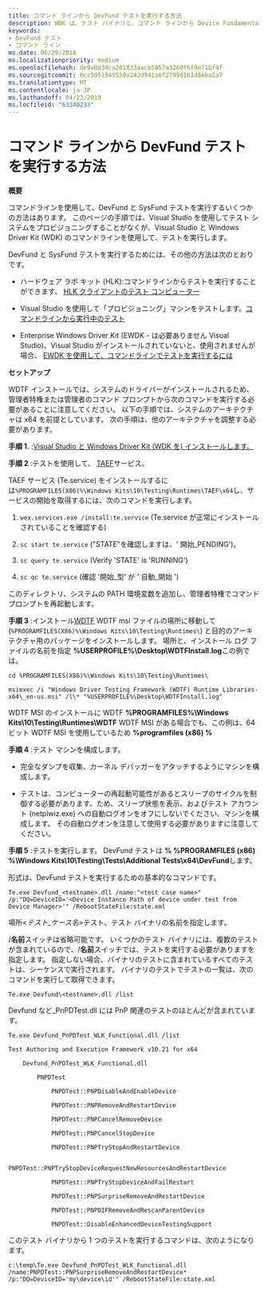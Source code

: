 ```yaml
---
title: コマンド ラインから DevFund テストを実行する方法
description: WDK は、テスト バイナリと、コマンド ラインから Device Fundamental テストを簡単に実行できるようにするツールを提供します。
keywords:
- DevFund テスト
- コマンド ライン
ms.date: 06/29/2018
ms.localizationpriority: medium
ms.openlocfilehash: de9a0d34ca201833aacb5857a3260f6f9e71bf4f
ms.sourcegitcommit: 0cc5051945559a242d941a6f2799d161d8eba2a7
ms.translationtype: MT
ms.contentlocale: ja-JP
ms.lasthandoff: 04/23/2019
ms.locfileid: "63340233"
---
```

# <a name="how-to-run-the-devfund-tests-via-the-command-line"></a>コマンド ラインから DevFund テストを実行する方法

**概要**

コマンドラインを使用して、DevFund と SysFund テストを実行するいくつかの方法はあります。  このページの手順では、Visual Studio を使用してテスト システムをプロビジョニングすることがなくが、Visual Studio と Windows Driver Kit (WDK) のコマンドラインを使用して、テストを実行します。

DevFund と SysFund テストを実行するためには、その他の方法は次のとおりです。

- ハードウェア ラボ キット (HLK):コマンドラインからテストを実行することができます、 [HLK クライアントのテスト コンピューター](https://docs.microsoft.com/windows-hardware/test/hlk/testref/reproduce-the-test-failure-by-running-the-test-from-the-command-line)

- Visual Studio を使用して「プロビジョニング」マシンをテストします。[コマンドラインから実行中のテスト](https://docs.microsoft.com/windows-hardware/drivers/develop/how-to-test-a-driver-at-runtime-from-a-command-prompt)

- Enterprise Windows Driver Kit (EWDK - は必要ありません Visual Studio)。Visual Studio がインストールされていないと、使用されませんが場合、 [EWDK を使用して、コマンドラインでテストを実行するには](https://docs.microsoft.com/windows-hardware/drivers/devtest/configure-the-machine-for-testing)

**セットアップ**


WDTF インストールでは、システムのドライバーがインストールされるため、管理者特権または管理者のコマンド プロンプトから次のコマンドを実行する必要があることに注意してください。 以下の手順では、システムのアーキテクチャは x64 を前提としています。 次の手順は、他のアーキテクチャを調整する必要があります。

**手順 1.** :[Visual Studio と Windows Driver Kit (WDK を) インストールします。](https://docs.microsoft.com/windows-hardware/drivers/download-the-wdk)

**手順 2** :テストを使用して、 [TAEF](https://docs.microsoft.com/windows-hardware/drivers/taef/)サービス。  

TAEF サービス (Te.service) をインストールするには```%PROGRAMFILES(X86)%\Windows Kits\10\Testing\Runtimes\TAEF\x64```し、サービスの開始を取得するには、次のコマンドを実行します。

1. ```wex.services.exe /install:te.service``` (Te.service が正常にインストールされていることを確認する)

2. ```sc start te.service``` ("STATE"を確認しますは、' 開始\_PENDING')。

3. ```sc query te.service``` (Verify 'STATE' is 'RUNNING')

4. ```sc qc te.service``` (確認 '開始\_型' が ' 自動\_開始 ')

このディレクトリ、システムの PATH 環境変数を追加し、管理者特権でコマンド プロンプトを再起動します。

**手順 3** :インストール[WDTF](https://docs.microsoft.com/windows-hardware/drivers/wdtf/) WDTF msi ファイルの場所に移動して (```%PROGRAMFILES(X86)%\Windows Kits\10\Testing\Runtimes\```) と目的のアーキテクチャ用のパッケージをインストールします。 場所と、インストール ログ ファイルの名前を指定 **%USERPROFILE%\Desktop\WDTFInstall.log**この例では。

 
``` 
cd %PROGRAMFILES(X86)%\Windows Kits\10\Testing\Runtimes\
```

```
msiexec /i "Windows Driver Testing Framework (WDTF) Runtime Libraries-x64\_en-us.msi" /l\* "%USERPROFILE%\Desktop\WDTFInstall.log"
```

WDTF MSI のインストールに WDTF **%PROGRAMFILES%\Windows Kits\10\Testing\Runtimes\WDTF** WDTF MSI がある場合でも、この例は、64 ビット WDTF MSI を使用しているため **%programfiles (x86) %**


**手順 4** :テスト マシンを構成します。

- 完全なダンプを収集、カーネル デバッガーをアタッチするようにマシンを構成します。

- テストは、コンピューターの再起動可能性があるとスリープのサイクルを制御する必要があります、ため、スリープ状態を表示、およびテスト アカウント (netplwiz.exe) への自動ログオンをオフにしないでください、マシンを構成します。 その自動ログオンを注意して使用する必要がありますに注意してください。

**手順 5** :テストを実行します。  DevFund テストは **% %PROGRAMFILES (x86) %\Windows Kits\10\Testing\Tests\Additional Tests\x64\DevFund**します。

形式は、DevFund テストを実行するための基本的なコマンドです。

```
Te.exe Devfund_<testname>.dll /name:"<test case name>" /p:"DQ=DeviceID='<Device Instance Path of device under test from Device Manager>'" /RebootStateFile:state.xml
```

場所&lt;_テスト_ケース名_&gt;テスト、テスト バイナリの名前を指定します。

/**名前**スイッチは省略可能です。 いくつかのテスト バイナリには、複数のテストが含まれているので、/**名前**スイッチでは、テストを実行する必要がありますを指定します。 指定しない場合、バイナリのテストに含まれているすべてのテストは、シーケンスで実行されます。 バイナリのテストでテストの一覧は、次のコマンドを実行して取得できます。

```
Te.exe Devfund\<testname>.dll /list
```

Devfund など\_PnPDTest.dll には PnP 関連のテストのほとんどが含まれています。

```
Te.exe Devfund_PnPDTest_WLK_Functional.dll /list

Test Authoring and Execution Framework v10.21 for x64

    Devfund_PnPDTest_WLK_Functional.dll

        PNPDTest

            PNPDTest::PNPDisableAndEnableDevice

            PNPDTest::PNPRemoveAndRestartDevice

            PNPDTest::PNPCancelRemoveDevice

            PNPDTest::PNPCancelStopDevice

            PNPDTest::PNPTryStopAndRestartDevice

            PNPDTest::PNPTryStopDeviceRequestNewResourcesAndRestartDevice

            PNPDTest::PNPTryStopDeviceAndFailRestart

            PNPDTest::PNPSurpriseRemoveAndRestartDevice

            PNPDTest::PNPDIFRemoveAndRescanParentDevice

            PNPDTest::DisableEnhancedDeviceTestingSupport
```


このテスト バイナリから 1 つのテストを実行するコマンドは、次のようになります。

```
c:\temp\Te.exe Devfund_PnPDTest_WLK_Functional.dll /name:PNPDTest::PNPSurpriseRemoveAndRestartDevice* /p:"DQ=DeviceID='my\device\id'" /RebootStateFile:state.xml
```
